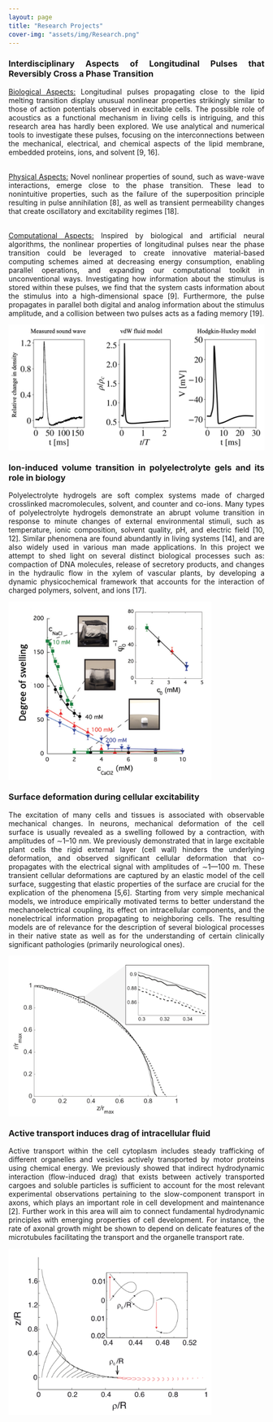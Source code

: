 ```yaml
---
layout: page
title: "Research Projects"
cover-img: "assets/img/Research.png"
---
```


<div style="text-align: justify">
<h3> Interdisciplinary Aspects of Longitudinal Pulses that Reversibly Cross a Phase Transition </h3>

<ins>Biological Aspects:</ins> Longitudinal pulses propagating close to the lipid melting transition display unusual nonlinear properties strikingly similar to those of action potentials observed in excitable cells. The possible role of acoustics as a functional mechanism in living cells is intriguing, and this research area has hardly been explored. We use analytical and numerical tools to investigate these pulses, focusing on the interconnections between the mechanical, electrical, and chemical aspects of the lipid membrane, embedded proteins, ions, and solvent [9, 16].<br />
<br />

<ins>Physical Aspects:</ins> Novel nonlinear properties of sound, such as wave-wave interactions, emerge close to the phase transition. These lead to nonintuitive properties, such as the failure of the superposition principle resulting in pulse annihilation [8], as well as transient permeability changes that create oscillatory and excitability regimes [18].<br />
<br />

<ins>Computational Aspects:</ins> Inspired by biological and artificial neural algorithms, the nonlinear properties of longitudinal pulses near the phase transition could be leveraged to create innovative material-based computing schemes aimed at decreasing energy consumption, enabling parallel operations, and expanding our computational toolkit in unconventional ways. Investigating how information about the stimulus is stored within these pulses, we find that the system casts information about the stimulus into a high-dimensional space [9]. Furthermore, the pulse propagates in parallel both digital and analog information about the stimulus amplitude, and a collision between two pulses acts as a fading memory [19].
</div>

<img align='center' src="/assets/img/Fig-01.png" width='600'>

<div style="text-align: justify">
<h3>
  Ion-induced volume transition in polyelectrolyte gels and its role in biology
  </h3>

Polyelectrolyte hydrogels are soft complex systems made of charged crosslinked macromolecules, solvent, and counter and co-ions. Many types of polyelectrolyte hydrogels demonstrate an abrupt volume transition in response to minute changes of external environmental stimuli, such as temperature, ionic composition, solvent quality, pH, and electric field [10, 12]. Similar phenomena are found abundantly in living systems [14], and are also widely used in various man made applications. In this project we attempt to shed light on several distinct biological processes such as: compaction of DNA molecules, release of secretory products, and changes in the hydraulic flow in the xylem of vascular plants, by developing a dynamic physicochemical framework that accounts for the interaction of charged polymers, solvent, and ions [17]. 

</div>

<img align='center' src="/assets/img/Fig-02.png" width='400'>

<div style="text-align: justify">
<h3>
  Surface deformation during cellular excitability
  </h3>

The excitation of many cells and tissues is associated with observable mechanical changes. In neurons, mechanical deformation of the cell surface is usually revealed as a swelling followed by a contraction, with amplitudes of ∼1–10 nm. We previously demonstrated that in large excitable plant cells the rigid external layer (cell wall) hinders the underlying deformation, and observed significant cellular deformation that co-propagates with the electrical signal with amplitudes of ∼1—100 m. These transient cellular deformations are captured by an elastic model of the cell surface, suggesting that elastic properties of the surface are crucial for the explication of the phenomena [5,6]. Starting from very simple mechanical models, we introduce empirically motivated terms to better understand the mechanoelectrical coupling, its effect on intracellular components, and the nonelectrical information propagating to neighboring cells. The resulting models are of relevance for the description of several biological processes in their native state as well as for the understanding of certain clinically significant pathologies (primarily neurological ones).  

</div>

<img align='center' src="/assets/img/Fig-03.png" width='400'>

<div style="text-align: justify">
<h3>
  Active transport induces drag of intracellular fluid
  </h3>

Active transport within the cell cytoplasm includes steady trafficking of different organelles and vesicles actively transported by motor proteins using chemical energy. We previously showed that indirect hydrodynamic interaction (flow-induced drag) that exists between actively transported cargoes and soluble particles is sufficient to account for the most relevant experimental observations pertaining to the slow-component transport in axons, which plays an important role in cell development and maintenance [2]. Further work in this area will aim to connect fundamental hydrodynamic principles with emerging properties of cell development. For instance, the rate of axonal growth might be shown to depend on delicate features of the microtubules facilitating the transport and the organelle transport rate.

</div>

<img align='center' src="/assets/img/Fig-04.png" width='400'>

